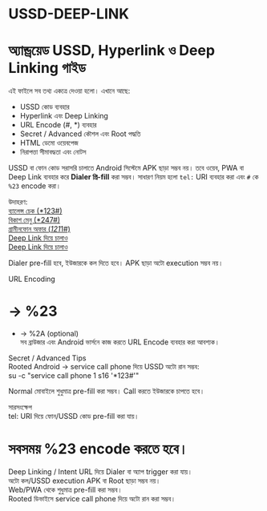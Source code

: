 # USSD-DEEP-LINK
# অ্যান্ড্রয়েড USSD, Hyperlink ও Deep Linking গাইড

এই ফাইলে সব তথ্য একত্রে দেওয়া হলো। এখানে আছে:  
- USSD কোড ব্যবহার  
- Hyperlink এবং Deep Linking  
- URL Encode (#, *) ব্যবহার  
- Secret / Advanced কৌশল এবং Root পদ্ধতি  
- HTML ডেমো ওয়েবপেজ  
- নিরাপত্তা সীমাবদ্ধতা এবং নোটস

USSD বা ফোন কোড সরাসরি চালাতে Android সিস্টেমে APK ছাড়া সম্ভব নয়। তবে ওয়েব, PWA বা Deep Link ব্যবহার করে **Dialer প্রি-fill** করা সম্ভব। সাধারণ নিয়ম হলো `tel:` URI ব্যবহার করা এবং `#` কে `%23` encode করা।  

উদাহরণ:  
<a href="tel:*123%23">ব্যালেন্স চেক (*123#)</a>  
<a href="tel:*247%23">বিকাশ মেনু (*247#)</a>  
<a href="tel:*121*1%23">গ্রামীনফোন অফার (*121*1#)</a>  
<a href="intent://*123%23/#Intent;scheme=tel;end">Deep Link দিয়ে চালাও</a>  
<a href="intent://*123%23/#Intent;scheme=tel;end">Deep Link দিয়ে চালাও</a>  

Dialer pre-fill হবে, ইউজারকে কল দিতে হবে। APK ছাড়া অটো execution সম্ভব নয়।  

URL Encoding  
# → %23  
* → %2A (optional)  
সব ব্রাউজার এবং Android ভার্সনে কাজ করতে URL Encode ব্যবহার করা আবশ্যক।  

Secret / Advanced Tips  
Rooted Android → service call phone দিয়ে USSD অটো রান সম্ভব:  
su -c "service call phone 1 s16 '*123#'"  

Normal মোবাইলে শুধুমাত্র pre-fill করা সম্ভব। Call করতে ইউজারকে চাপতে হবে।  

সারসংক্ষেপ  
tel: URI দিয়ে ফোন/USSD কোড pre-fill করা যায়।  
# সবসময় %23 encode করতে হবে।  
Deep Linking / Intent URL দিয়ে Dialer বা অ্যাপ trigger করা যায়।  
অটো কল/USSD execution APK বা Root ছাড়া সম্ভব নয়।  
Web/PWA থেকে শুধুমাত্র pre-fill করা সম্ভব।  
Rooted ডিভাইসে service call phone দিয়ে অটো রান করা সম্ভব।
